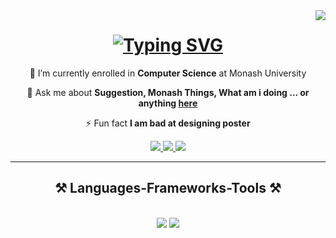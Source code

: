 <img align="right" src="https://visitor-badge.laobi.icu/badge?page_id=jiaxuan-oss.jiaxuan-oss" />

<h1 align="center">
    <a href="https://git.io/typing-svg"><img src="https://readme-typing-svg.herokuapp.com?font=Sour+Gummy&size=17&pause=1000&color=1140F7&background=1BFF3800&center=true&vCenter=true&width=435&lines=Hi+I'm+Jia+Xuan+%F0%9F%98%8E;Welcome+To+My+GitHub" alt="Typing SVG" /></a>
</h1>

<div align="center">
 
 🔭 I’m currently enrolled in **Computer Science** at Monash University

💬 Ask me about **Suggestion, Monash Things, What am i doing ... or anything [here](https://github.com/jiaxuan-oss/jiaxuan-oss/issues)**

⚡ Fun fact **I am bad at designing poster**

 </div>

<div align="center"> 
  <a href="mailto: tehjxuan@gmail.com">
    <img src="https://img.shields.io/badge/Gmail-333333?style=for-the-badge&logo=gmail&logoColor=red" />
  </a>
  <a href="https://www.linkedin.com/in/jia-xuan-teh-24436523a/" target="_blank">
    <img src="https://img.shields.io/badge/LinkedIn-0077B5?style=for-the-badge&logo=linkedin&logoColor=white" target="_blank" />
  </a>
  <a href="https://github.com/jiaxuan-oss" target="_blank">
     <img src="https://img.shields.io/badge/Portfolio-FF5722?style=for-the-badge&logo=todoist&logoColor=white" target="_blank" /> <!-- sqlite, safari, google-chrome are other good icon options -->
  </a>
</div>

 <hr/>
 
<h2 align="center">⚒️ Languages-Frameworks-Tools ⚒️</h2>
<br/>
<div align="center">
    <img src="https://skillicons.dev/icons?i=python,javascript,java,typescript,haskell,linux,vscode,github,git" />
    <img src="https://skillicons.dev/icons?i=nodejs,mongodb,c,java,mysql" /><br>
</div>
 
